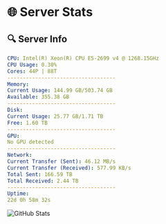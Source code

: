 # 🌐 Server Stats
## 🔍 Server Info
```yaml
CPU: Intel(R) Xeon(R) CPU E5-2699 v4 @ 1268.15GHz
CPU Usage: 0.30%
Cores: 44P | 88T
-----------------------------------
Memory:
Current Usage: 144.99 GB/503.74 GB
Available: 355.38 GB
-----------------------------------
Disk:
Current Usage: 25.77 GB/1.71 TB
Free: 1.60 TB
-----------------------------------
GPU:
No GPU detected
-----------------------------------
Network:
Current Transfer (Sent): 46.12 MB/s
Current Transfer (Received): 577.99 KB/s
Total Sent: 166.59 TB
Total Received: 2.44 TB
-----------------------------------
Uptime:
22d 0h 58m 32s
```
![GitHub Stats](https://img.shields.io/badge/Updated-2025-03-01_23:41:50-blue)